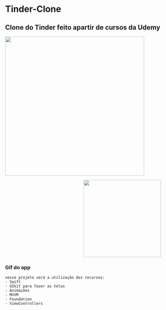 # Tinder-Clone
## Clone do Tinder feito apartir de cursos da Udemy

<p align="left">
    <img windth="250"  height="450" src="Tinder/Assets.xcassets/ezgif.com-gif-maker.gif">
<p align="right">
    <img windth="250" height="250"  src="https://user-images.githubusercontent.com/74945355/148248195-9436c2b3-7dd8-4dc8-b6de-6344a0418b2e.png">

### Gif do app 
    nesse projeto verá a utilização dos recursos:
    - Swift
    - UIkit para fazer as telas 
    - Animações 
    - MVVM 
    - Foundation
    - ViewControllers
